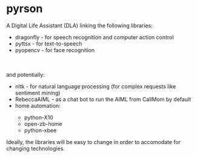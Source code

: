 pyrson
======

A Digital Life Assistant (DLA) linking the following libraries:
<ul>
<li>dragonfly - for speech recognition and computer action control</li>
<li>pyttsx - for text-to-speech</li>
<li>pyopencv - for face recognition</li>
</ul>
<br>
<br>and potentially:
<ul>
<li>nltk - for natural language processing (for complex requests like sentiment mining)</li>
<li>RebeccaAIML - as a chat bot to run the AIML from CallMom by default</li>
<li>home automation:</li>
  <ul>
  <li>python-X10</li>
  <li>open-zb-home</li>
  <li>python-xbee</li>
  </ul>
</ul>

<p>
Ideally, the libraries will be easy to change in order to accomodate for changing technologies.
</p>